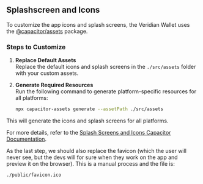 ## Splashscreen and Icons  

To customize the app icons and splash screens, the Veridian Wallet uses the [@capacitor/assets](https://github.com/ionic-team/capacitor-assets) package.    

### Steps to Customize  

1. **Replace Default Assets**  
   Replace the default icons and splash screens in the `./src/assets` folder with your custom assets.  

2. **Generate Required Resources**  
   Run the following command to generate platform-specific resources for all platforms:  

   ```bash  
   npx capacitor-assets generate --assetPath ./src/assets  

This will generate the icons and splash screens for all platforms.  

For more details, refer to the [Splash Screens and Icons Capacitor Documentation](https://capacitorjs.com/docs/guides/splash-screens-and-icons).

As the last step, we should also replace the favicon (which the user will never see, but the devs will for sure when they work on the app and preview it on the browser). This is a manual process and the file is:

```./public/favicon.ico```
